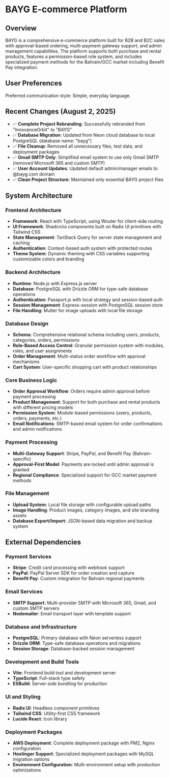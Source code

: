 # BAYG E-commerce Platform

## Overview

BAYG is a comprehensive e-commerce platform built for B2B and B2C sales with approval-based ordering, multi-payment gateway support, and admin management capabilities. The platform supports both purchase and rental products, features a permission-based role system, and includes specialized payment methods for the Bahrain/GCC market including Benefit Pay integration.

## User Preferences

Preferred communication style: Simple, everyday language.

## Recent Changes (August 2, 2025)

- ✅ **Complete Project Rebranding**: Successfully rebranded from "InnovanceOrbit" to "BAYG"
- ✅ **Database Migration**: Updated from Neon cloud database to local PostgreSQL (database name: "bayg")
- ✅ **File Cleanup**: Removed all unnecessary files, test data, and deployment packages
- ✅ **Gmail SMTP Only**: Simplified email system to use only Gmail SMTP (removed Microsoft 365 and custom SMTP)
- ✅ **User Account Updates**: Updated default admin/manager emails to @bayg.com domain
- ✅ **Clean Project Structure**: Maintained only essential BAYG project files

## System Architecture

### Frontend Architecture
- **Framework**: React with TypeScript, using Wouter for client-side routing
- **UI Framework**: Shadcn/ui components built on Radix UI primitives with Tailwind CSS
- **State Management**: TanStack Query for server state management and caching
- **Authentication**: Context-based auth system with protected routes
- **Theme System**: Dynamic theming with CSS variables supporting customizable colors and branding

### Backend Architecture
- **Runtime**: Node.js with Express.js server
- **Database**: PostgreSQL with Drizzle ORM for type-safe database operations
- **Authentication**: Passport.js with local strategy and session-based auth
- **Session Management**: Express-session with PostgreSQL session store
- **File Handling**: Multer for image uploads with local file storage

### Database Design
- **Schema**: Comprehensive relational schema including users, products, categories, orders, permissions
- **Role-Based Access Control**: Granular permission system with modules, roles, and user assignments
- **Order Management**: Multi-status order workflow with approval mechanisms
- **Cart System**: User-specific shopping cart with product relationships

### Core Business Logic
- **Order Approval Workflow**: Orders require admin approval before payment processing
- **Product Management**: Support for both purchase and rental products with different pricing models
- **Permission System**: Module-based permissions (users, products, orders, payments, etc.)
- **Email Notifications**: SMTP-based email system for order confirmations and admin notifications

### Payment Processing
- **Multi-Gateway Support**: Stripe, PayPal, and Benefit Pay (Bahrain-specific)
- **Approval-First Model**: Payments are locked until admin approval is granted
- **Regional Compliance**: Specialized support for GCC market payment methods

### File Management
- **Upload System**: Local file storage with configurable upload paths
- **Image Handling**: Product images, category images, and site branding assets
- **Database Export/Import**: JSON-based data migration and backup system

## External Dependencies

### Payment Services
- **Stripe**: Credit card processing with webhook support
- **PayPal**: PayPal Server SDK for order creation and capture
- **Benefit Pay**: Custom integration for Bahrain regional payments

### Email Services
- **SMTP Support**: Multi-provider SMTP with Microsoft 365, Gmail, and custom SMTP servers
- **Nodemailer**: Email transport layer with template support

### Database and Infrastructure
- **PostgreSQL**: Primary database with Neon serverless support
- **Drizzle ORM**: Type-safe database operations and migrations
- **Session Storage**: Database-backed session management

### Development and Build Tools
- **Vite**: Frontend build tool and development server
- **TypeScript**: Full-stack type safety
- **ESBuild**: Server-side bundling for production

### UI and Styling
- **Radix UI**: Headless component primitives
- **Tailwind CSS**: Utility-first CSS framework
- **Lucide React**: Icon library

### Deployment Packages
- **AWS Deployment**: Complete deployment package with PM2, Nginx configuration
- **Hostinger Support**: Specialized deployment packages with MySQL migration options
- **Environment Configuration**: Multi-environment setup with production optimizations
